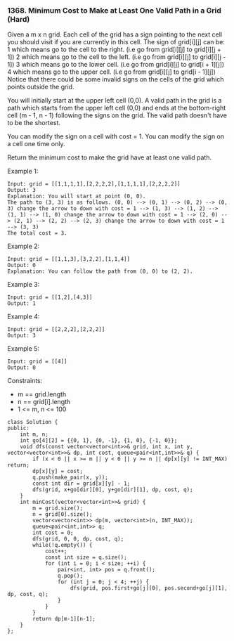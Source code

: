 ### 1368. Minimum Cost to Make at Least One Valid Path in a Grid (Hard)

Given a m x n grid. Each cell of the grid has a sign pointing to the next cell you should visit if you are currently in this cell. The sign of grid[i][j] can be:
1 which means go to the cell to the right. (i.e go from grid[i][j] to grid[i][j + 1])
2 which means go to the cell to the left. (i.e go from grid[i][j] to grid[i][j - 1])
3 which means go to the lower cell. (i.e go from grid[i][j] to grid[i + 1][j])
4 which means go to the upper cell. (i.e go from grid[i][j] to grid[i - 1][j])
Notice that there could be some invalid signs on the cells of the grid which points outside the grid.

You will initially start at the upper left cell (0,0). A valid path in the grid is a path which starts from the upper left cell (0,0) and ends at the bottom-right cell (m - 1, n - 1) following the signs on the grid. The valid path doesn't have to be the shortest.

You can modify the sign on a cell with cost = 1. You can modify the sign on a cell one time only.

Return the minimum cost to make the grid have at least one valid path.

Example 1:

```
Input: grid = [[1,1,1,1],[2,2,2,2],[1,1,1,1],[2,2,2,2]]
Output: 3
Explanation: You will start at point (0, 0).
The path to (3, 3) is as follows. (0, 0) --> (0, 1) --> (0, 2) --> (0, 3) change the arrow to down with cost = 1 --> (1, 3) --> (1, 2) --> (1, 1) --> (1, 0) change the arrow to down with cost = 1 --> (2, 0) --> (2, 1) --> (2, 2) --> (2, 3) change the arrow to down with cost = 1 --> (3, 3)
The total cost = 3.
```
Example 2:

```
Input: grid = [[1,1,3],[3,2,2],[1,1,4]]
Output: 0
Explanation: You can follow the path from (0, 0) to (2, 2).
```
Example 3:

```
Input: grid = [[1,2],[4,3]]
Output: 1
```
Example 4:

```
Input: grid = [[2,2,2],[2,2,2]]
Output: 3
```
Example 5:

```
Input: grid = [[4]]
Output: 0
```

Constraints:

- m == grid.length
- n == grid[i].length
- 1 <= m, n <= 100

```
class Solution {
public:
    int m, n;
    int go[4][2] = {{0, 1}, {0, -1}, {1, 0}, {-1, 0}};
    void dfs(const vector<vector<int>>& grid, int x, int y, vector<vector<int>>& dp, int cost, queue<pair<int,int>>& q) {
        if (x < 0 || x >= m || y < 0 || y >= n || dp[x][y] != INT_MAX) return;
        dp[x][y] = cost;
        q.push(make_pair(x, y));
        const int dir = grid[x][y] - 1;
        dfs(grid, x+go[dir][0], y+go[dir][1], dp, cost, q);
    }
    int minCost(vector<vector<int>>& grid) {
        m = grid.size();
        n = grid[0].size();
        vector<vector<int>> dp(m, vector<int>(n, INT_MAX));
        queue<pair<int,int>> q;
        int cost = 0;
        dfs(grid, 0, 0, dp, cost, q);
        while(!q.empty()) {
            cost++;
            const int size = q.size();
            for (int i = 0; i < size; ++i) {
                pair<int, int> pos = q.front();
                q.pop();
                for (int j = 0; j < 4; ++j) {
                    dfs(grid, pos.first+go[j][0], pos.second+go[j][1], dp, cost, q);
                }
            }
        }
        return dp[m-1][n-1];
    }
};
```
